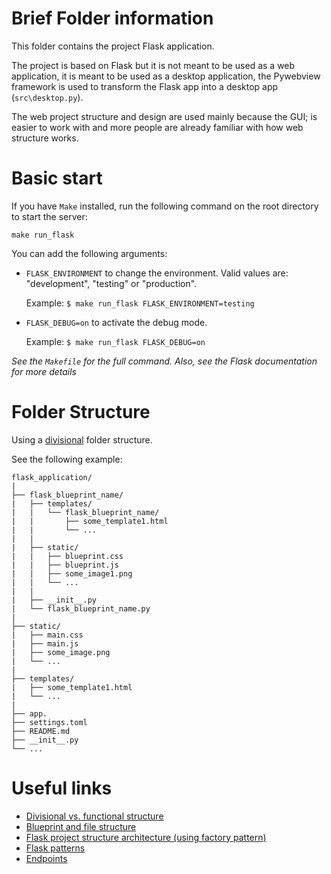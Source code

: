 # Brief Folder information

This folder contains the project Flask application.

The project is based on Flask but it is not meant to be used as a web application, it is meant to be used as a desktop application, the Pywebview framework is used to transform the Flask app into a desktop app (`src\desktop.py`).

The web project structure and design are used mainly because the GUI; is easier to work with and more people are already familiar with how web structure works.

# Basic start

If you have `Make` installed, run the following command on the root directory to start the server:

``` Make
make run_flask
```

You can add the following arguments:

- `FLASK_ENVIRONMENT` to change the environment. Valid values are: "development", "testing" or "production".

    Example: `$ make run_flask FLASK_ENVIRONMENT=testing`
- `FLASK_DEBUG=on` to activate the debug mode.

    Example: `$ make run_flask FLASK_DEBUG=on`

*See the `Makefile` for the full command. Also, see the Flask documentation for more details*

# Folder Structure

Using a [divisional](https://stackoverflow.com/a/40553522/14593213) folder structure.

See the following example:

``` Text
flask_application/
|
├── flask_blueprint_name/
|   ├── templates/
|   |   └── flask_blueprint_name/
|   |       ├── some_template1.html
|   |       └── ...
|   |
|   ├── static/
|   |   ├── blueprint.css
|   |   ├── blueprint.js
|   |   ├── some_image1.png
|   |   └── ...
|   |
|   ├── __init__.py
|   └── flask_blueprint_name.py
|
├── static/
|   ├── main.css
|   ├── main.js
|   ├── some_image.png
|   └── ...
|
├── templates/
|   ├── some_template1.html
|   └── ...
|
├── app.
├── settings.toml
├── README.md
├── __init__.py
└── ...
```

# Useful links

- [Divisional vs. functional structure](https://stackoverflow.com/a/40553522/14593213)
- [Blueprint and file structure](https://realpython.com/flask-blueprint/)
- [Flask project structure architecture (using factory pattern)](https://www.youtube.com/watch?v=-qWySnuoaTM)
- [Flask patterns](https://flask.palletsprojects.com/en/2.2.x/patterns/)
- [Endpoints](https://stackoverflow.com/a/19262349/14593213)
